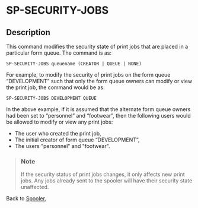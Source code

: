 # SP-SECURITY-JOBS

<PageHeader />

## Description

This command modifies the security state of print jobs that are placed in a particular form queue. The command is as:

```
SP-SECURITY-JOBS queuename (CREATOR | QUEUE | NONE)
```

For example, to modify the security of print jobs on the form queue “DEVELOPMENT” such that only the form queue owners can modify or view the print job, the command would be as:

```
SP-SECURITY-JOBS DEVELOPMENT QUEUE
```

In the above example, if it is assumed that the alternate form queue owners had been set to “personnel” and “footwear”, then the following users would be allowed to modify or view any print jobs:

- The user who created the print job,
- The initial creator of form queue “DEVELOPMENT”,
- The users "personnel" and "footwear".

> ### Note
>
> If the security status of print jobs changes, it only affects new print jobs. Any jobs already sent to the spooler will have their security state unaffected.

Back to [Spooler.](./../jbase-spooler)
